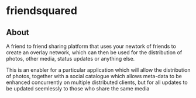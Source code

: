 friendsquared
=============

About
-----

A friend to friend sharing platform that uses your newtork of friends to create an overlay network, which can then be used for the distribution of photos, other media, status updates or anything else.

This is an enabler for a particular application which will allow the distribution of photos, together with a social catalogue which allows meta-data to be enhanced concurrently on multiple distributed clients, but for all updates to be updated seemlessly to those who share the same media
